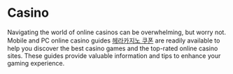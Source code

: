 # Casino
Navigating the world of online casinos can be overwhelming, but worry not. Mobile and PC online casino guides <a href="https://www.casino-hera.com/">헤라카지노 쿠폰</a> are readily available to help you discover the best casino games and the top-rated online casino sites. These guides provide valuable information and tips to enhance your gaming experience.
